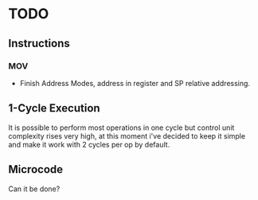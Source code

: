 # TODO

## Instructions

### MOV
 - Finish Address Modes, address in register and SP relative addressing.

## 1-Cycle Execution
It is possible to perform most operations in one cycle but control unit
complexity rises very high, at this moment i've decided to keep it simple and
make it work with 2 cycles per op by default.

## Microcode
Can it be done?
